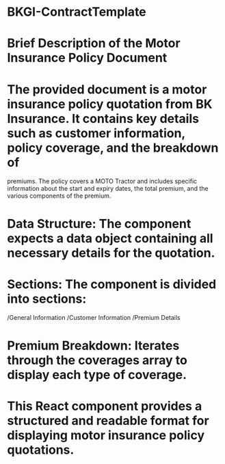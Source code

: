 # BKGI-ContractTemplate
# Brief Description of the Motor Insurance Policy Document

# The provided document is a motor insurance policy quotation from BK Insurance. It contains key details such as customer information, policy coverage, and the breakdown of 
 premiums. The policy covers a MOTO Tractor and includes specific information about the start and expiry dates, the total premium, and the various components of the premium.
 
# Data Structure: The component expects a data object containing all necessary details for the quotation.
# Sections: The component is divided into sections:
/General Information
/Customer Information
/Premium Details
# Premium Breakdown: Iterates through the coverages array to display each type of coverage.

# This React component provides a structured and readable format for displaying motor insurance policy quotations.
